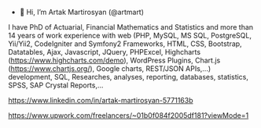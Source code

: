 - 👋 Hi, I’m Artak Martirosyan (@artmart)

I have PhD of Actuarial, Financial Mathematics and Statistics and more than 14 years of work experience with 
web (PHP, MySQL, MS SQL, PostgreSQL, Yii/Yii2, CodeIgniter and Symfony2 Frameworks, HTML, CSS, Bootstrap, Datatables, 
Ajax, Javascript, JQuery, PHPExcel, Highcharts (https://www.highcharts.com/demo), WordPress Plugins, Chart.js (https://www.chartjs.org/), 
Google charts, REST/JSON APIs,...) development, SQL, Researches, analyses, reporting, databases, statistics, SPSS, SAP Crystal Reports,...

https://www.linkedin.com/in/artak-martirosyan-5771163b

https://www.upwork.com/freelancers/~01b0f084f2005df181?viewMode=1
